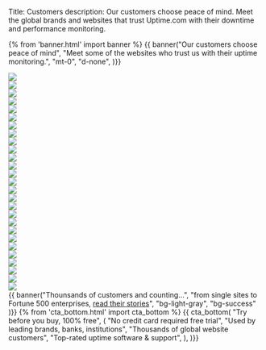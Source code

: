 Title: Customers
description: Our customers choose peace of mind. Meet the global brands and websites that trust Uptime.com with their downtime and performance monitoring.


{% from 'banner.html' import banner %}
{{ banner("<span>Our customers choose <span class='text-success'>peace of mind</span></span>",
"Meet some of the websites who trust us with their uptime monitoring.",
"mt-0",
"d-none",
)}}

<div class="row m-4">
  <div class="col-lg-4 col-md-4 col-xs-12">
    <img class="w-100" src="/images/Apple_trusts_Uptime.com_website_performance_monitoring.png" />
  </div>
  <div class="col-lg-4 col-md-4 col-xs-12">
    <img class="w-100" src="/images/Microsoft_trusts_Uptime.com_website_performance_monitoring.png" />
  </div>
  <div class="col-lg-4 col-md-4 col-xs-12">
    <img class="w-100" src="/images/Palo_Alto_Networks_trusts_Uptime.com_for_website_performance_monitoring.png" />
  </div>
  <div class="col-lg-4 col-md-4 col-xs-12">
    <img class="w-100" src="/images/pwc_monitors_website_uptime_performance_Uptime.com_software_checks_alerts.png" />
  </div>
  <div class="col-lg-4 col-md-4 col-xs-12">
    <img class="w-100" src="/images/Wordpress_trusts_Uptime.com_for_website_performance_monitoring.png" />
  </div>
  <div class="col-lg-4 col-md-4 col-xs-12">
    <img class="w-100" src="/images/Kraft_trusts_Uptime.com_website_performance_monitoring.png" />
  </div>
  <div class="col-lg-4 col-md-4 col-xs-12">
    <img class="w-100" src="/images/Ford_trusts_Uptime.com_website_performance_monitoring.png" />
  </div>
  <div class="col-lg-4 col-md-4 col-xs-12">
    <img class="w-100" src="/images/Lending_Tree_trusts_Uptime.com_website_performance_monitoring.png" />
  </div>
  <div class="col-lg-4 col-md-4 col-xs-12">
    <img class="w-100" src="/images/Speedway_trusts_Uptime.com_website_performance_monitoring.png" />
  </div>
  <div class="col-lg-4 col-md-4 col-xs-12">
    <img class="w-100" src="/images/BNP_trusts_Uptime.com_website_performance_monitoring.png" />
  </div>
  <div class="col-lg-4 col-md-4 col-xs-12">
    <img class="w-100" src="/images/Trimble_trusts_Uptime.webp" />
  </div>
  <div class="col-lg-4 col-md-4 col-xs-12">
    <img class="w-100" src="/images/Accenture_trusts_Uptime.com_website_performance_monitoring.png" />
  </div>
  <div class="col-lg-4 col-md-4 col-xs-12">
    <img class="w-100" src="/images/CapGemini_trusts_Uptime.com_website_performance_monitoring.png" />
  </div>
  <div class="col-lg-4 col-md-4 col-xs-12">
    <img class="w-100" src="/images/Razorfish_trusts_Uptime.com_website_performance_monitoring.png" />
  </div>
  <div class="col-lg-4 col-md-4 col-xs-12">
    <img class="w-100" src="/images/University_of_Pennsylvania_trusts_Uptime.com_website_performance_monitoring.png" />
  </div>
  <div class="col-lg-4 col-md-4 col-xs-12">
    <img class="w-100" src="/images/University_Of_Illinois_trusts_Uptime.com_website_performance_monitoring.png" />
  </div>
  <div class="col-lg-4 col-md-4 col-xs-12">
    <img class="w-100" src="/images/University_of_Wisconsin-Madison_trusts_Uptime.com_website_performance_monitoring.png" />
  </div>
  <div class="col-lg-4 col-md-4 col-xs-12">
    <img class="w-100" src="/images/University_of_British_Columbia_trusts_Uptime.com_website_performance_monitoring.png" />
  </div>
  <div class="col-lg-4 col-md-4 col-xs-12">
    <img class="w-100" src="/images/Georgia_Tech_trusts_Uptime.com_website_performance_monitoring.png" />
  </div>
  <div class="col-lg-4 col-md-4 col-xs-12">
    <img class="w-100" src="/images/Carnegie_Mellon_University_trusts_Uptime.com_for_website_performance_monitoring.png" />
  </div>
  <div class="col-lg-4 col-md-4 col-xs-12">
    <img class="w-100" src="/images/Singapore_Management_University_trusts_Uptime.com_website_performance_monitoring.png" />
  </div>
  <div class="col-lg-4 col-md-4 col-xs-12">
    <img class="w-100" src="/images/State_Minnesota_trusts_Uptime.com_website_performance_monitoring.png" />
  </div>
  <div class="col-lg-4 col-md-4 col-xs-12">
    <img class="w-100" src="/images/State_of_Ohio_trusts_Uptime.com_for_website_performance_monitoring.png" />
  </div>
  <div class="col-lg-4 col-md-4 col-xs-12">
    <img class="w-100" src="/images/The_City_of_Miami_trusts_Uptime.com_for_website_performance_monitoring.png" />
  </div>
  <div class="col-lg-4 col-md-4 col-xs-12">
    <img class="w-100" src="/images/Monday.com_monitors_website_uptime_performance_with_Uptime.com.png" />
  </div>
  <div class="col-lg-4 col-md-4 col-xs-12">
    <img class="w-100" src="/images/Lucid_monitors_website_uptime_performance_with_Uptime.com.png" />
  </div>
  <div class="col-lg-4 col-md-4 col-xs-12">
    <img class="w-100" src="/images/Vestas_monitors_website_uptime_performance_with_Uptime.com.png" />
  </div>
</div>
{{ banner("<span class='text-success'>Thounsands </span>of customers and counting...",
  "from single sites to Fortune 500 enterprises, <a target='_blank' href='/success-stories'>read their stories</a>",
  "bg-light-gray",
  "bg-success"
)}}
{% from 'cta_bottom.html' import cta_bottom %} 
{{ cta_bottom(
  "Try before you buy, 100% free",
  (
    "No credit card required free trial", 
    "Used by leading brands, banks, institutions",
    "Thousands of global website customers",
    "Top-rated uptime software & support",
  ),
  )}}
